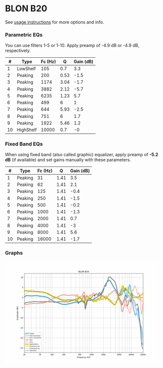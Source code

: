 # BLON B20
See [usage instructions](https://github.com/jaakkopasanen/AutoEq#usage) for more options and info.

### Parametric EQs
You can use filters 1-5 or 1-10. Apply preamp of -4.9 dB or -4.9 dB, respectively.

|   # | Type      |   Fc (Hz) |    Q |   Gain (dB) |
|-----|-----------|-----------|------|-------------|
|   1 | LowShelf  |       105 | 0.7  |         3.3 |
|   2 | Peaking   |       200 | 0.53 |        -1.5 |
|   3 | Peaking   |      1174 | 3.04 |        -1.7 |
|   4 | Peaking   |      3882 | 2.12 |        -5.7 |
|   5 | Peaking   |      6235 | 1.23 |         5.7 |
|   6 | Peaking   |       499 | 6    |         1   |
|   7 | Peaking   |       644 | 5.93 |        -2.5 |
|   8 | Peaking   |       751 | 6    |         1.7 |
|   9 | Peaking   |      1922 | 5.46 |         1.2 |
|  10 | HighShelf |     10000 | 0.7  |        -0   |

### Fixed Band EQs
When using fixed band (also called graphic) equalizer, apply preamp of **-5.2 dB** (if available) and set gains manually with these parameters.

|   # | Type    |   Fc (Hz) |    Q |   Gain (dB) |
|-----|---------|-----------|------|-------------|
|   1 | Peaking |        31 | 1.41 |         3.5 |
|   2 | Peaking |        62 | 1.41 |         2.1 |
|   3 | Peaking |       125 | 1.41 |        -0.4 |
|   4 | Peaking |       250 | 1.41 |        -1.5 |
|   5 | Peaking |       500 | 1.41 |        -0.2 |
|   6 | Peaking |      1000 | 1.41 |        -1.3 |
|   7 | Peaking |      2000 | 1.41 |         0.7 |
|   8 | Peaking |      4000 | 1.41 |        -3   |
|   9 | Peaking |      8000 | 1.41 |         5.6 |
|  10 | Peaking |     16000 | 1.41 |        -1.7 |

### Graphs
![](./BLON%20B20.png)
